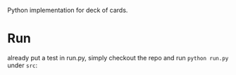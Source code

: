 Python implementation for deck of cards.

# Run
already put a test in run.py, simply checkout the repo and run `python run.py` under `src`:

